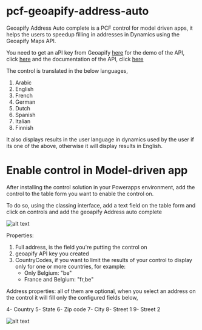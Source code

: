 # pcf-geoapify-address-auto

Geoapify Address Auto complete is a PCF control for model driven apps, it helps the users to speedup filling in addresses in Dynamics using the Geoapify Maps API.

You need to get an aPI key from Geoapify [here](https://www.geoapify.com/)
for the demo of the API, click [here](https://apidocs.geoapify.com/playground/geocoding)
and the documentation of the API, click [here](https://apidocs.geoapify.com/docs/geocoding/getting-started/#autocomplete)



The control is translated in the below languages,

1. Arabic
2. English
3. French
4. German
5. Dutch
6. Spanish
7. Italian
8. Finnish

It also displays results in the user language in dynamics used by the user if its one of the above, otherwise it will display results in English.

# Enable control in Model-driven app

After installing the control solution in your Powerapps environment, add the control to the table form you want to enable the control on.

To do so, using the classing interface, add a text field on the table form and click on controls and add the geoapify Address auto complete

![alt text](https://github.com/ahmadnsam/pcf-geoapify-address-auto/blob/master/form.png?raw=true)

Properties:
1. Full address, is the field you're putting the control on
2. geoapify API key you created
3. CountryCodes, if you want to limit the results of your control to display only for one or more countries, for example: 
    - Only Belgium: "be"
    - France and Belgium: "fr,be"

Address properties: all of them are optional, when you select an address on the control it will fill only the configured fields below,

4- Country
5- State
6- Zip code
7- City
8- Street 1
9- Street 2



![alt text](https://github.com/ahmadnsam/pcf-geoapify-address-auto/blob/master/ezgif.com-gif-maker.gif?raw=true)
